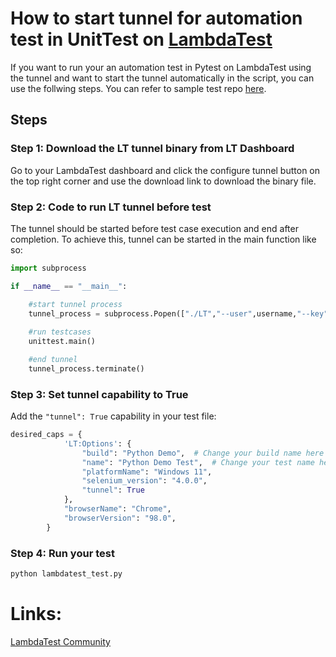 # How to start tunnel for automation test in UnitTest on [LambdaTest](https://www.lambdatest.com/?utm_source=github&utm_medium=repo&utm_campaign=UnitTest-tunnel)

If you want to run your an automation test in Pytest on LambdaTest using the tunnel and want to start the tunnel automatically in the script, you can use the follwing steps. You can refer to sample test repo [here](https://github.com/LambdaTest/Python-UnitTest-Selenium).

## Steps

### Step 1: Download the LT tunnel binary from LT Dashboard

Go to your LambdaTest dashboard and click the configure tunnel button on the top right corner and use the download link to download the binary file. 

### Step 2: Code to run LT tunnel before test

The tunnel should be started before test case execution and end after completion. To achieve this, tunnel can be started in the main function like so: 


```python
import subprocess

if __name__ == "__main__":

    #start tunnel process
    tunnel_process = subprocess.Popen(["./LT","--user",username,"--key",access_key],stdout=subprocess.DEVNULL,stderr=subprocess.STDOUT)
    
    #run testcases
    unittest.main()

    #end tunnel
    tunnel_process.terminate()
```
### Step 3: Set tunnel capability to True

Add the `"tunnel": True`  capability in your test file:

```python
desired_caps = {
            'LT:Options': {
                "build": "Python Demo",  # Change your build name here
                "name": "Python Demo Test",  # Change your test name here
                "platformName": "Windows 11",
                "selenium_version": "4.0.0",
                "tunnel": True
            },
            "browserName": "Chrome",
            "browserVersion": "98.0",
        }

```

### Step 4: Run your test

```bash
python lambdatest_test.py
```


# Links:

[LambdaTest Community](http://community.lambdatest.com/)

